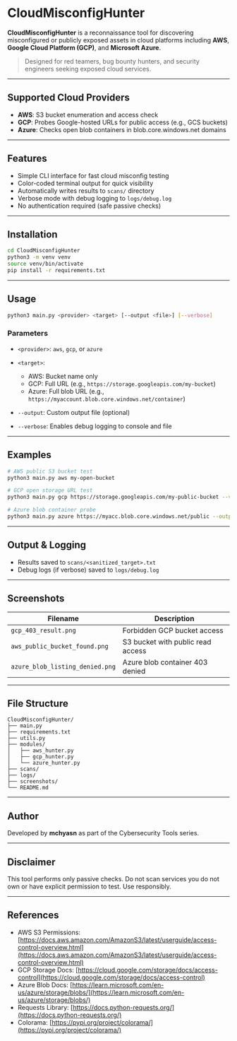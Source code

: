 # CloudMisconfigHunter

**CloudMisconfigHunter** is a reconnaissance tool for discovering misconfigured or publicly exposed assets in cloud platforms including **AWS**, **Google Cloud Platform (GCP)**, and **Microsoft Azure**.

> Designed for red teamers, bug bounty hunters, and security engineers seeking exposed cloud services.

---

## Supported Cloud Providers

* **AWS**: S3 bucket enumeration and access check
* **GCP**: Probes Google-hosted URLs for public access (e.g., GCS buckets)
* **Azure**: Checks open blob containers in blob.core.windows.net domains

---

## Features

* Simple CLI interface for fast cloud misconfig testing
* Color-coded terminal output for quick visibility
* Automatically writes results to `scans/` directory
* Verbose mode with debug logging to `logs/debug.log`
* No authentication required (safe passive checks)

---

## Installation

```bash
cd CloudMisconfigHunter
python3 -m venv venv
source venv/bin/activate
pip install -r requirements.txt
```

---

## Usage

```bash
python3 main.py <provider> <target> [--output <file>] [--verbose]
```

### Parameters

* `<provider>`: `aws`, `gcp`, or `azure`
* `<target>`:

  * AWS: Bucket name only
  * GCP: Full URL (e.g., `https://storage.googleapis.com/my-bucket`)
  * Azure: Full blob URL (e.g., `https://myaccount.blob.core.windows.net/container`)
* `--output`: Custom output file (optional)
* `--verbose`: Enables debug logging to console and file

---

## Examples

```bash
# AWS public S3 bucket test
python3 main.py aws my-open-bucket

# GCP open storage URL test
python3 main.py gcp https://storage.googleapis.com/my-public-bucket --verbose

# Azure blob container probe
python3 main.py azure https://myacc.blob.core.windows.net/public --output scans/azure_public.txt
```

---

## Output & Logging

* Results saved to `scans/<sanitized_target>.txt`
* Debug logs (if verbose) saved to `logs/debug.log`

---

## Screenshots

| Filename                        | Description                       |
| ------------------------------- | --------------------------------- |
| `gcp_403_result.png`            | Forbidden GCP bucket access       |
| `aws_public_bucket_found.png`   | S3 bucket with public read access |
| `azure_blob_listing_denied.png` | Azure blob container 403 denied   |

---

## File Structure

```
CloudMisconfigHunter/
├── main.py
├── requirements.txt
├── utils.py
├── modules/
│   ├── aws_hunter.py
│   ├── gcp_hunter.py
│   └── azure_hunter.py
├── scans/
├── logs/
├── screenshots/
└── README.md
```

---

## Author

Developed by **mchyasn** as part of the Cybersecurity Tools series.

---

## Disclaimer

This tool performs only passive checks. Do not scan services you do not own or have explicit permission to test. Use responsibly.

---

## References

* AWS S3 Permissions: [https://docs.aws.amazon.com/AmazonS3/latest/userguide/access-control-overview.html](https://docs.aws.amazon.com/AmazonS3/latest/userguide/access-control-overview.html)
* GCP Storage Docs: [https://cloud.google.com/storage/docs/access-control](https://cloud.google.com/storage/docs/access-control)
* Azure Blob Docs: [https://learn.microsoft.com/en-us/azure/storage/blobs/](https://learn.microsoft.com/en-us/azure/storage/blobs/)
* Requests Library: [https://docs.python-requests.org/](https://docs.python-requests.org/)
* Colorama: [https://pypi.org/project/colorama/](https://pypi.org/project/colorama/)
